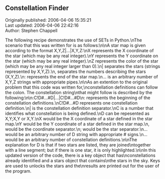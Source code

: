 ## Constellation Finder  
Originally published: 2006-04-06 15:35:21  
Last updated: 2006-04-06 22:42:16  
Author: Stephen Chappell  
  
The following recipe demonstrates the use of SETs in Python.\nThe scenario that this was written for is as follows:\n\nA star map is given according to the format X,Y,Z|...|X,Y,Z:\nX represents the X coordinate of the star (which may be any real integer).\nY represents the Y coordinate on the star (which may be any real integer).\nZ represents the color of the star (which may be any real integer larger than 0).\n| separates the stars (strings represented by X,Y,Z).\n, separates the numbers describing the stars (X,Y,Z).\n: represents the end of the star map.\n... is an arbitrary number of X,Y,Z strings with appropriate pipes.\n\nAs an extention to the original problem that this code was written for,\nconstellation definitions can follow the colon. The constellation string\nthat might follow is described by the following:\n\n:C!D#...#D|...|C!D#...#D\n: represents the beginning of the constellation definitions.\nC!D#...#D represents one constellation definition.\n| is the constellation definition separator.\nC is a number that identifies what constellation is being defined.\nD can be repesented as X,Y;X,Y or X,Y.\nX would be the X coordinate of a star defined in the star map.\nY would be the Y coordinate of a star defined in the star map.\n, would be the coordinate separator.\n; would be the star separator.\n... would be an arbitrary number of D string with appropriate # signs.\n... would be an arbitrary number of constellation definitions.\n\nThe explanation for D is that if two stars are listed, they are joined\ntogether with a line segment; but if there is one star, it is only highlighted.\n\nIn this updated version of the code, there is a key object that has\nconstellations already identified and a stars object that contains\nthe stars in the sky. Keys are used to unlocks the stars and the\nresults are printed out for the user of the program.